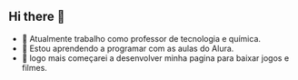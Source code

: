 ## Hi there 👋
- 🔭 Atualmente trabalho como professor de tecnologia e química.
- 🌱 Estou aprendendo a programar com as aulas do Alura.
- 👯 logo mais começarei a desenvolver minha pagina para baixar jogos e filmes.
<!--
**daniellkira/daniellkira** is a ✨ _special_ ✨ repository because its `README.md` (this file) appears on your GitHub profile.


